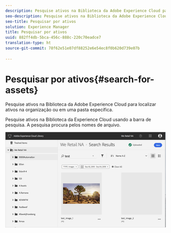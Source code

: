 ```yaml
---
description: Pesquise ativos na Biblioteca da Adobe Experience Cloud para localizar ativos na organização ou em uma pasta específica.
seo-description: Pesquise ativos na Biblioteca da Adobe Experience Cloud para localizar ativos na organização ou em uma pasta específica.
seo-title: Pesquisar por ativos
solution: Experience Manager
title: Pesquisar por ativos
uuid: 882ff4db-5bca-456c-888c-220c70eadce7
translation-type: ht
source-git-commit: 78f62e51e07df88252e6e54ec8f0b620d739e07b

---
```



# Pesquisar por ativos{#search-for-assets}

Pesquise ativos na Biblioteca da Adobe Experience Cloud para localizar ativos na organização ou em uma pasta específica.

Pesquise ativos na Biblioteca da Experience Cloud usando a barra de pesquisa. A pesquisa procura pelos nomes de arquivo.

![](assets/library_search_filter_results.png)

